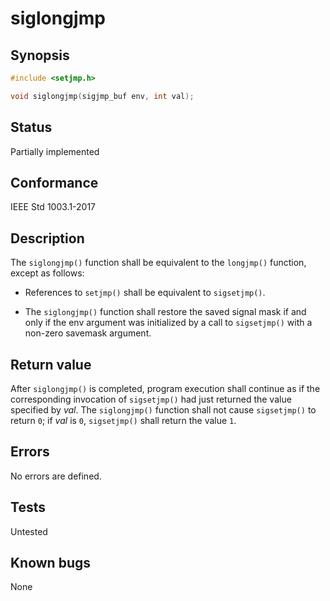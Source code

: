 # siglongjmp

## Synopsis

```c
#include <setjmp.h>

void siglongjmp(sigjmp_buf env, int val);
```

## Status

Partially implemented

## Conformance

IEEE Std 1003.1-2017

## Description

The `siglongjmp()` function shall be equivalent to the `longjmp()` function,
except as follows:

* References to `setjmp()` shall be equivalent to `sigsetjmp()`.

* The `siglongjmp()` function shall restore the saved signal mask if and only if the env argument was initialized by a
call to `sigsetjmp()` with a non-zero savemask argument.

## Return value

After `siglongjmp()` is completed, program execution shall continue as if the corresponding invocation of `sigsetjmp()`
had just returned the value specified by _val_. The `siglongjmp()` function shall not cause `sigsetjmp()` to return `0`;
 if _val_ is `0`, `sigsetjmp()` shall return the value `1`.

## Errors

No errors are defined.

## Tests

Untested

## Known bugs

None
